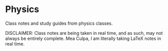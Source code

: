 # Physics

Class notes and study guides from physics classes. 

DISCLAIMER: Class notes are being taken in real time, and as such, may not always be entirely complete. Mea Culpa, I am literally taking LaTeX notes in real time.
